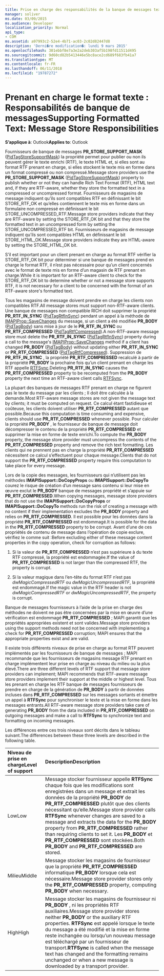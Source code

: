 ```yaml
---
title: Prise en charge des responsabilités de la banque de messages texte mis en forme
manager: soliver
ms.date: 03/09/2015
ms.audience: Developer
localization_priority: Normal
api_type:
- COM
ms.assetid: a97993c2-52e4-4b71-ac03-2c02d82447d8
description: 'Derni�re modification�: lundi 9 mars 2015'
ms.openlocfilehash: 301ebbf8e7a3e2a2deb303af5b198fd11511d495
ms.sourcegitcommit: 9d60cd82b5413446e5bc8ace2cd689f683fb41a7
ms.translationtype: MT
ms.contentlocale: fr-FR
ms.lasthandoff: 06/11/2018
ms.locfileid: "19787272"
---
```

# <a name="supporting-formatted-text-message-store-responsibilities"></a><span data-ttu-id="7a0c9-103">Prenant en charge le format texte : Responsabilités de banque de messages</span><span class="sxs-lookup"><span data-stu-id="7a0c9-103">Supporting Formatted Text: Message Store Responsibilities</span></span>

  
  
<span data-ttu-id="7a0c9-104">**S’applique à**: Outlook</span><span class="sxs-lookup"><span data-stu-id="7a0c9-104">**Applies to**: Outlook</span></span> 
  
<span data-ttu-id="7a0c9-105">Fournisseurs de banque de messages **PR_STORE_SUPPORT_MASK** ([PidTagStoreSupportMask](pidtagstoresupportmask-canonical-property.md)) la propriété permet pour publier ou non ils peuvent gérer le texte enrichi (RTF), le texte HTML et, si elles sont au format RTF prenant en charge, si elles stockent le texte mis en forme dans un format compressé ou non compressé.</span><span class="sxs-lookup"><span data-stu-id="7a0c9-105">Message store providers use the **PR_STORE_SUPPORT_MASK** ([PidTagStoreSupportMask](pidtagstoresupportmask-canonical-property.md)) property to publish whether or not they can handle Rich Text Format (RTF), HTML text and, if they are RTF-aware, whether they store the formatted text in a compressed or uncompressed format.</span></span> <span data-ttu-id="7a0c9-106">Fournisseurs de magasins de message indiquent qu’ils sont compatibles RTF en définissant le bit STORE_RTF_OK et qu’elles contiennent le texte mis en forme dans un formulaire non compressé en définissant le bit STORE_UNCOMPRESSED_RTF.</span><span class="sxs-lookup"><span data-stu-id="7a0c9-106">Message store providers indicate that they are RTF-aware by setting the STORE_RTF_OK bit and that they store the formatted text in an uncompressed form by setting the STORE_UNCOMPRESSED_RTF bit.</span></span> <span data-ttu-id="7a0c9-107">Fournisseurs de magasins de message indiquent qu’ils sont compatibles HTML en définissant le bit STORE_HTML_OK.</span><span class="sxs-lookup"><span data-stu-id="7a0c9-107">Message store providers indicate they are HTML-aware by setting the STORE_HTML_OK bit.</span></span>
  
<span data-ttu-id="7a0c9-108">S’il est important pour un client prenant en charge au format RTF vérifier la STORE_RTF_OK bit pour déterminer si une banque de messages prend en charge le format RTF, il n’est pas nécessaire pour qu’un client concernés avec le format de texte mis en forme d’un magasin de RTF prenant en charge.</span><span class="sxs-lookup"><span data-stu-id="7a0c9-108">While it is important for an RTF-aware client to check for the STORE_RTF_OK bit to determine whether or not a message store supports RTF, it is not necessary for a client to be concerned with the format of an RTF-aware store's formatted text.</span></span> 
  
<span data-ttu-id="7a0c9-109">Tous les magasins de message doivent prendre en charge les clients non compatibles RTF.</span><span class="sxs-lookup"><span data-stu-id="7a0c9-109">All message stores must support non-RTF-aware clients.</span></span> <span data-ttu-id="7a0c9-110">Une banque de messages non compatible RICH doit supprimer la propriété **PR_RTF_IN_SYNC** ([PidTagRtfInSync](pidtagrtfinsync-canonical-property.md)) pendant un appel à la méthode de [IMAPIProp::SaveChanges](imapiprop-savechanges.md) du message, si un client a été modifiée **PR_BODY** ([PidTagBody](pidtagbody-canonical-property.md)) sans mise à jour de le **PR_RTF_IN_SYNC** ou **PR_RTF_COMPRESSED** ([PidTagRtfCompressed](pidtagrtfcompressed-canonical-property.md)).</span><span class="sxs-lookup"><span data-stu-id="7a0c9-110">A non-RTF-aware message store must delete the **PR_RTF_IN_SYNC** ([PidTagRtfInSync](pidtagrtfinsync-canonical-property.md)) property during a call to the message's [IMAPIProp::SaveChanges](imapiprop-savechanges.md) method if a client has changed **PR_BODY** ([PidTagBody](pidtagbody-canonical-property.md)) without updating either **PR_RTF_IN_SYNC** or **PR_RTF_COMPRESSED** ([PidTagRtfCompressed](pidtagrtfcompressed-canonical-property.md)).</span></span> <span data-ttu-id="7a0c9-111">Suppression de **PR_RTF_IN_SYNC** , la propriété **PR_RTF_COMPRESSED** recalculé à partir de la propriété **PR_BODY** la prochaine fois qu’un client prenant en charge les RTF appelle [RTFSync](rtfsync.md).</span><span class="sxs-lookup"><span data-stu-id="7a0c9-111">Deleting **PR_RTF_IN_SYNC** causes the **PR_RTF_COMPRESSED** property to be recomputed from the **PR_BODY** property the next time an RTF-aware client calls [RTFSync](rtfsync.md).</span></span> 
  
<span data-ttu-id="7a0c9-112">La plupart des banques de messages RTF prenant en charge ne figurent pas le texte du message par les clients ; Il doit être calculée à la demande.</span><span class="sxs-lookup"><span data-stu-id="7a0c9-112">Most RTF-aware message stores are not given the message text by clients; it must be computed on request.</span></span> <span data-ttu-id="7a0c9-113">Ce calcul étant fastidieuse et coûteuse, les clients doivent utiliser **PR_RTF_COMPRESSED** autant que possible.</span><span class="sxs-lookup"><span data-stu-id="7a0c9-113">Because this computation is time consuming and expensive, clients should use **PR_RTF_COMPRESSED** whenever possible.</span></span> <span data-ttu-id="7a0c9-114">Pour calculer la propriété **PR_BODY** , le fournisseur de banque de message doit décompresser le contenu de la propriété **PR_RTF_COMPRESSED** et supprimer la mise en forme de texte enrichi.</span><span class="sxs-lookup"><span data-stu-id="7a0c9-114">To compute the **PR_BODY** property, the message store provider must uncompress the contents of the **PR_RTF_COMPRESSED** property and remove the rich text formatting.</span></span> <span data-ttu-id="7a0c9-115">Les clients qui ne prennent pas en charge la propriété **PR_RTF_COMPRESSED** nécessitent ce calcul s’effectuent pour chaque message.</span><span class="sxs-lookup"><span data-stu-id="7a0c9-115">Clients that do not support the **PR_RTF_COMPRESSED** property require this computation to take place for every message.</span></span> 
  
<span data-ttu-id="7a0c9-116">Lors de la copie des messages, les fournisseurs qui n’utilisent pas les méthodes **IMAPISupport::DoCopyProps** ou **IMAPISupport::DoCopyTo** courez le risque de création d’un message sans contenu si leur mise en œuvre exclut le **PR_BODY** banque de messages propriété et s’appuie sur **PR_RTF_COMPRESSED**.</span><span class="sxs-lookup"><span data-stu-id="7a0c9-116">When copying messages, message store providers that do not use the **IMAPISupport::DoCopyProps** or **IMAPISupport::DoCopyTo** methods run the risk of creating a message with no content if their implementation excludes the **PR_BODY** property and relies on **PR_RTF_COMPRESSED**.</span></span> <span data-ttu-id="7a0c9-117">Il est possible pour les données dans la propriété **PR_RTF_COMPRESSED** est endommagé.</span><span class="sxs-lookup"><span data-stu-id="7a0c9-117">It is possible for the data in the **PR_RTF_COMPRESSED** property to be corrupt.</span></span> <span data-ttu-id="7a0c9-118">Avant d’une de ces propriétés de contenu de message dans l’opération de copie exclure, vérifiez le comme suit :</span><span class="sxs-lookup"><span data-stu-id="7a0c9-118">Before excluding either of these message content properties in the copy operation, check for corruption as follows:</span></span> 
  
1. <span data-ttu-id="7a0c9-119">Si la valeur de **PR_RTF_COMPRESSED** n’est pas supérieure à du texte RTF compressé, la propriété est endommagée.</span><span class="sxs-lookup"><span data-stu-id="7a0c9-119">If the value of **PR_RTF_COMPRESSED** is not larger than the compressed RTF, the property is corrupt.</span></span> 
    
2. <span data-ttu-id="7a0c9-120">Si la valeur magique dans l’en-tête du format RTF n’est pas _dwMagicCompressedRTF_ ou _dwMagicUncompressedRTF_, la propriété est endommagé.</span><span class="sxs-lookup"><span data-stu-id="7a0c9-120">If the magic value in the RTF header is not  _dwMagicCompressedRTF_ or  _dwMagicUncompressedRTF_, the property is corrupt.</span></span>
    
<span data-ttu-id="7a0c9-121">Banque de messages fournisseurs à l’aide de la prise en charge des méthodes ne doivent ne pas être concernées par la mise en œuvre d’une vérification est endommagé **PR_RTF_COMPRESSED** ; MAPI garantit que les propriétés appropriées existent et sont valides.</span><span class="sxs-lookup"><span data-stu-id="7a0c9-121">Message store providers using the support methods need not be concerned with implementing a check for **PR_RTF_COMPRESSED** corruption; MAPI ensures that the appropriate properties exist and are valid.</span></span> 
  
<span data-ttu-id="7a0c9-122">Il existe trois différents niveaux de prise en charge au format RTF peuvent implémentés par les fournisseurs de banque de messages ; MAPI recommande que les fournisseurs de magasins message RTF prenant en charge implémentent leur prise en charge au niveau du milieu ou la plus élevé.</span><span class="sxs-lookup"><span data-stu-id="7a0c9-122">There are three different levels of RTF support that message store providers can implement; MAPI recommends that RTF-aware message store providers implement their support at the middle or highest level.</span></span> <span data-ttu-id="7a0c9-123">Tous les prenant en charge les RTF banque de messages fournisseurs de prendre en charge de la génération de **PR_BODY** à partir de données incluses dans **PR_RTF_COMPRESSED** sur les messages sortants et émettre un appel à **RTFSync** pour synchroniser le texte et la mise en forme dans les messages entrants.</span><span class="sxs-lookup"><span data-stu-id="7a0c9-123">All RTF-aware message store providers take care of generating **PR_BODY** from the data included in **PR_RTF_COMPRESSED** on outgoing messages and make a call to **RTFSync** to synchronize text and formatting on incoming messages.</span></span> 
  
<span data-ttu-id="7a0c9-124">Les différences entre ces trois niveaux sont décrits dans le tableau suivant.</span><span class="sxs-lookup"><span data-stu-id="7a0c9-124">The differences between these three levels are described in the following table.</span></span> 
  
|<span data-ttu-id="7a0c9-125">**Niveau de prise en charge**</span><span class="sxs-lookup"><span data-stu-id="7a0c9-125">**Level of support**</span></span>|<span data-ttu-id="7a0c9-126">**Description**</span><span class="sxs-lookup"><span data-stu-id="7a0c9-126">**Description**</span></span>|
|:-----|:-----|
|<span data-ttu-id="7a0c9-127">Low</span><span class="sxs-lookup"><span data-stu-id="7a0c9-127">Low</span></span>  <br/> |<span data-ttu-id="7a0c9-128">Message stocker fournisseur appelle **RTFSync** chaque fois que les modifications sont enregistrées dans un message et extrait les données de la propriété **PR_BODY** de **PR_RTF_COMPRESSED** plutôt que des clients nécessitant qu’elle.</span><span class="sxs-lookup"><span data-stu-id="7a0c9-128">Message store provider calls **RTFSync** whenever changes are saved to a message and extracts the data for the **PR_BODY** property from **PR_RTF_COMPRESSED** rather than requiring clients to set it.</span></span> <span data-ttu-id="7a0c9-129">Les **PR_BODY** et **PR_RTF_COMPRESSED** sont stockées.</span><span class="sxs-lookup"><span data-stu-id="7a0c9-129">Both **PR_BODY** and **PR_RTF_COMPRESSED** are stored.</span></span>  <br/> |
|<span data-ttu-id="7a0c9-130">Milieu</span><span class="sxs-lookup"><span data-stu-id="7a0c9-130">Middle</span></span>  <br/> |<span data-ttu-id="7a0c9-131">Message stocker les magasins de fournisseur que la propriété **PR_RTF_COMPRESSED** informatique **PR_BODY** lorsque cela est nécessaire.</span><span class="sxs-lookup"><span data-stu-id="7a0c9-131">Message store provider stores only the **PR_RTF_COMPRESSED** property, computing **PR_BODY** when necessary.</span></span>  <br/> |
|<span data-ttu-id="7a0c9-132">High</span><span class="sxs-lookup"><span data-stu-id="7a0c9-132">High</span></span>  <br/> |<span data-ttu-id="7a0c9-133">Message stocker les magasins de fournisseur ni **PR_BODY** , ni les propriétés RTF auxiliaires.</span><span class="sxs-lookup"><span data-stu-id="7a0c9-133">Message store provider stores neither **PR_BODY** or the auxiliary RTF properties.</span></span> <span data-ttu-id="7a0c9-134">**RTFSync** est appelé lorsque le texte du message a été modifié et la mise en forme reste inchangée ou lorsqu’un nouveau message est téléchargé par un fournisseur de transport.</span><span class="sxs-lookup"><span data-stu-id="7a0c9-134">**RTFSync** is called when the message text has changed and the formatting remains unchanged or when a new message is downloaded by a transport provider.</span></span>  <br/> |
   

